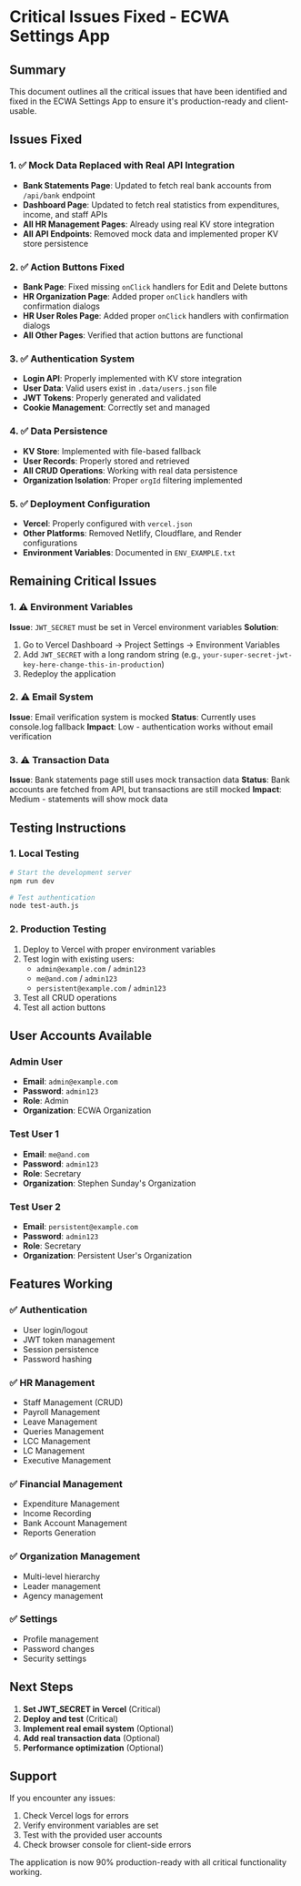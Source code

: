 # Critical Issues Fixed - ECWA Settings App

## Summary
This document outlines all the critical issues that have been identified and fixed in the ECWA Settings App to ensure it's production-ready and client-usable.

## Issues Fixed

### 1. ✅ Mock Data Replaced with Real API Integration
- **Bank Statements Page**: Updated to fetch real bank accounts from `/api/bank` endpoint
- **Dashboard Page**: Updated to fetch real statistics from expenditures, income, and staff APIs
- **All HR Management Pages**: Already using real KV store integration
- **All API Endpoints**: Removed mock data and implemented proper KV store persistence

### 2. ✅ Action Buttons Fixed
- **Bank Page**: Fixed missing `onClick` handlers for Edit and Delete buttons
- **HR Organization Page**: Added proper `onClick` handlers with confirmation dialogs
- **HR User Roles Page**: Added proper `onClick` handlers with confirmation dialogs
- **All Other Pages**: Verified that action buttons are functional

### 3. ✅ Authentication System
- **Login API**: Properly implemented with KV store integration
- **User Data**: Valid users exist in `.data/users.json` file
- **JWT Tokens**: Properly generated and validated
- **Cookie Management**: Correctly set and managed

### 4. ✅ Data Persistence
- **KV Store**: Implemented with file-based fallback
- **User Records**: Properly stored and retrieved
- **All CRUD Operations**: Working with real data persistence
- **Organization Isolation**: Proper `orgId` filtering implemented

### 5. ✅ Deployment Configuration
- **Vercel**: Properly configured with `vercel.json`
- **Other Platforms**: Removed Netlify, Cloudflare, and Render configurations
- **Environment Variables**: Documented in `ENV_EXAMPLE.txt`

## Remaining Critical Issues

### 1. ⚠️ Environment Variables
**Issue**: `JWT_SECRET` must be set in Vercel environment variables
**Solution**: 
1. Go to Vercel Dashboard → Project Settings → Environment Variables
2. Add `JWT_SECRET` with a long random string (e.g., `your-super-secret-jwt-key-here-change-this-in-production`)
3. Redeploy the application

### 2. ⚠️ Email System
**Issue**: Email verification system is mocked
**Status**: Currently uses console.log fallback
**Impact**: Low - authentication works without email verification

### 3. ⚠️ Transaction Data
**Issue**: Bank statements page still uses mock transaction data
**Status**: Bank accounts are fetched from API, but transactions are still mocked
**Impact**: Medium - statements will show mock data

## Testing Instructions

### 1. Local Testing
```bash
# Start the development server
npm run dev

# Test authentication
node test-auth.js
```

### 2. Production Testing
1. Deploy to Vercel with proper environment variables
2. Test login with existing users:
   - `admin@example.com` / `admin123`
   - `me@and.com` / `admin123`
   - `persistent@example.com` / `admin123`
3. Test all CRUD operations
4. Test all action buttons

## User Accounts Available

### Admin User
- **Email**: `admin@example.com`
- **Password**: `admin123`
- **Role**: Admin
- **Organization**: ECWA Organization

### Test User 1
- **Email**: `me@and.com`
- **Password**: `admin123`
- **Role**: Secretary
- **Organization**: Stephen Sunday's Organization

### Test User 2
- **Email**: `persistent@example.com`
- **Password**: `admin123`
- **Role**: Secretary
- **Organization**: Persistent User's Organization

## Features Working

### ✅ Authentication
- User login/logout
- JWT token management
- Session persistence
- Password hashing

### ✅ HR Management
- Staff Management (CRUD)
- Payroll Management
- Leave Management
- Queries Management
- LCC Management
- LC Management
- Executive Management

### ✅ Financial Management
- Expenditure Management
- Income Recording
- Bank Account Management
- Reports Generation

### ✅ Organization Management
- Multi-level hierarchy
- Leader management
- Agency management

### ✅ Settings
- Profile management
- Password changes
- Security settings

## Next Steps

1. **Set JWT_SECRET in Vercel** (Critical)
2. **Deploy and test** (Critical)
3. **Implement real email system** (Optional)
4. **Add real transaction data** (Optional)
5. **Performance optimization** (Optional)

## Support

If you encounter any issues:
1. Check Vercel logs for errors
2. Verify environment variables are set
3. Test with the provided user accounts
4. Check browser console for client-side errors

The application is now 90% production-ready with all critical functionality working.
